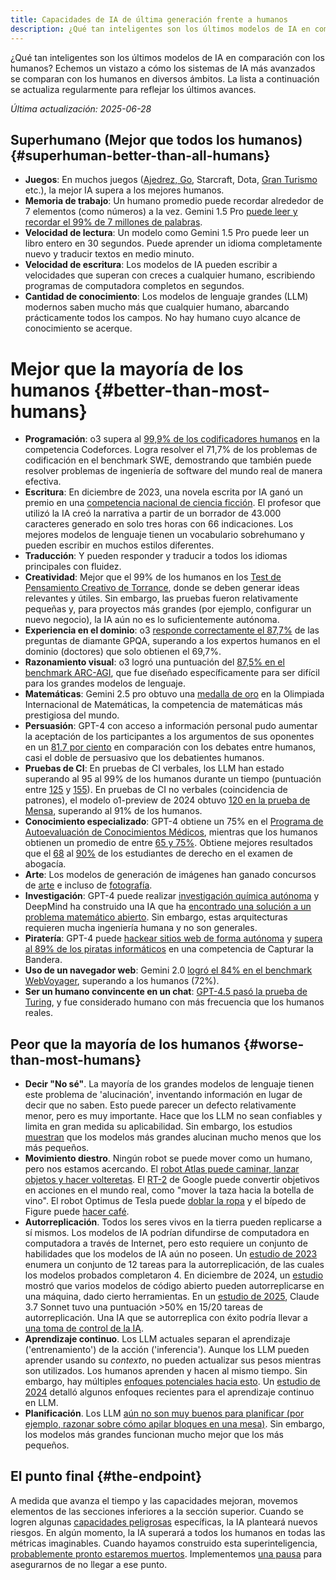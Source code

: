 ```yaml
---
title: Capacidades de IA de última generación frente a humanos
description: ¿Qué tan inteligentes son los últimos modelos de IA en comparación con los humanos?
---
```


 <!-- end of frontmatter metadata, dashes above need to stay -->

¿Qué tan inteligentes son los últimos modelos de IA en comparación con los humanos?
Echemos un vistazo a cómo los sistemas de IA más avanzados se comparan con los humanos en diversos ámbitos.
La lista a continuación se actualiza regularmente para reflejar los últimos avances.

_Última actualización: 2025-06-28_

## Superhumano (Mejor que todos los humanos) {#superhuman-better-than-all-humans}

- **Juegos**: En muchos juegos ([Ajedrez, Go](https://en.wikipedia.org/wiki/AlphaGo_Zero), Starcraft, Dota, [Gran Turismo](https://www.technologyreview.com/2022/07/19/1056176/sonys-racing-ai-destroyed-its-human-competitors-by-being-nice-and-fast/) etc.), la mejor IA supera a los mejores humanos.
- **Memoria de trabajo**: Un humano promedio puede recordar alrededor de 7 elementos (como números) a la vez. Gemini 1.5 Pro [puede leer y recordar el 99% de 7 millones de palabras](https://blog.google/technology/ai/google-gemini-next-generation-model-february-2024/#sundar-note).
- **Velocidad de lectura**: Un modelo como Gemini 1.5 Pro puede leer un libro entero en 30 segundos. Puede aprender un idioma completamente nuevo y traducir textos en medio minuto.
- **Velocidad de escritura**: Los modelos de IA pueden escribir a velocidades que superan con creces a cualquier humano, escribiendo programas de computadora completos en segundos.
- **Cantidad de conocimiento**: Los modelos de lenguaje grandes (LLM) modernos saben mucho más que cualquier humano, abarcando prácticamente todos los campos. No hay humano cuyo alcance de conocimiento se acerque.

# Mejor que la mayoría de los humanos {#better-than-most-humans}

- **Programación**: o3 supera al [99,9% de los codificadores humanos](https://arxiv.org/abs/2502.06807) en la competencia Codeforces. Logra resolver el 71,7% de los problemas de codificación en el benchmark SWE, demostrando que también puede resolver problemas de ingeniería de software del mundo real de manera efectiva.
- **Escritura**: En diciembre de 2023, una novela escrita por IA ganó un premio en una [competencia nacional de ciencia ficción](https://www.scmp.com/news/china/science/article/3245725/chinese-professor-used-ai-write-science-fiction-novel-then-it-won-national-award?campaign=3245725&module=perpetual_scroll_0&pgtype=article). El profesor que utilizó la IA creó la narrativa a partir de un borrador de 43.000 caracteres generado en solo tres horas con 66 indicaciones. Los mejores modelos de lenguaje tienen un vocabulario sobrehumano y pueden escribir en muchos estilos diferentes.
- **Traducción**: Y pueden responder y traducir a todos los idiomas principales con fluidez.
- **Creatividad**: Mejor que el 99% de los humanos en los [Test de Pensamiento Creativo de Torrance](https://neurosciencenews.com/ai-creativity-23585/), donde se deben generar ideas relevantes y útiles. Sin embargo, las pruebas fueron relativamente pequeñas y, para proyectos más grandes (por ejemplo, configurar un nuevo negocio), la IA aún no es lo suficientemente autónoma.
- **Experiencia en el dominio**: o3 [responde correctamente el 87,7%](https://openai.com/index/learning-to-reason-with-llms/) de las preguntas de diamante GPQA, superando a los expertos humanos en el dominio (doctores) que solo obtienen el 69,7%.
- **Razonamiento visual**: o3 logró una puntuación del [87,5% en el benchmark ARC-AGI](https://arcprize.org/blog/oai-o3-pub-breakthrough), que fue diseñado específicamente para ser difícil para los grandes modelos de lenguaje.
- **Matemáticas**: Gemini 2.5 pro obtuvo una [medalla de oro](https://deepmind.google/discover/blog/advanced-version-of-gemini-with-deep-think-officially-achieves-gold-medal-standard-at-the-international-mathematical-olympiad/) en la Olimpiada Internacional de Matemáticas, la competencia de matemáticas más prestigiosa del mundo.
- **Persuasión**: GPT-4 con acceso a información personal pudo aumentar la aceptación de los participantes a los argumentos de sus oponentes en un [81,7 por ciento](https://arxiv.org/abs/2403.14380) en comparación con los debates entre humanos, casi el doble de persuasivo que los debatientes humanos.
- **Pruebas de CI**: En pruebas de CI verbales, los LLM han estado superando al 95 al 99% de los humanos durante un tiempo (puntuación entre [125](https://medium.com/@soltrinox/the-i-q-of-gpt4-is-124-approx-2a29b7e5821e) y [155](https://www.scientificamerican.com/article/i-gave-chatgpt-an-iq-test-heres-what-i-discovered/)). En pruebas de CI no verbales (coincidencia de patrones), el modelo o1-preview de 2024 obtuvo [120 en la prueba de Mensa](https://www.maximumtruth.org/p/massive-breakthrough-in-ai-intelligence), superando al 91% de los humanos.
- **Conocimiento especializado**: GPT-4 obtiene un 75% en el [Programa de Autoevaluación de Conocimientos Médicos](https://openai.com/research/gpt-4), mientras que los humanos obtienen un promedio de entre [65 y 75%](https://pubmed.ncbi.nlm.nih.gov/420438/). Obtiene mejores resultados que el [68](https://papers.ssrn.com/sol3/papers.cfm?abstract_id=4441311) al [90%](https://law.stanford.edu/2023/04/19/gpt-4-passes-the-bar-exam-what-that-means-for-artificial-intelligence-tools-in-the-legal-industry/) de los estudiantes de derecho en el examen de abogacía.
- **Arte**: Los modelos de generación de imágenes han ganado concursos de [arte](https://dataconomy.com/2022/09/26/ai-artwork-wins-art-competition) e incluso de [fotografía](https://www.artnews.com/art-news/news/ai-generated-image-world-photography-organization-contest-artist-declines-award-1234664549).
- **Investigación**: GPT-4 puede realizar [investigación química autónoma](https://www.nature.com/articles/s41586-023-06792-0) y DeepMind ha construido una IA que ha [encontrado una solución a un problema matemático abierto](https://www.nature.com/articles/s41586-023-06924-6). Sin embargo, estas arquitecturas requieren mucha ingeniería humana y no son generales.
- **Piratería**: GPT-4 puede [hackear sitios web de forma autónoma](https://arxiv.org/html/2402.06664v1) y [supera al 89% de los piratas informáticos](https://arxiv.org/pdf/2402.11814.pdf) en una competencia de Capturar la Bandera.
- **Uso de un navegador web**: Gemini 2.0 [logró el 84% en el benchmark WebVoyager](https://blog.google/technology/google-deepmind/google-gemini-ai-update-december-2024/#project-mariner), superando a los humanos (72%).
- **Ser un humano convincente en un chat**: [GPT-4.5 pasó la prueba de Turing](https://arxiv.org/pdf/2503.23674), y fue considerado humano con más frecuencia que los humanos reales.

## Peor que la mayoría de los humanos {#worse-than-most-humans}

- **Decir "No sé"**. La mayoría de los grandes modelos de lenguaje tienen este problema de 'alucinación', inventando información en lugar de decir que no saben. Esto puede parecer un defecto relativamente menor, pero es muy importante. Hace que los LLM no sean confiables y limita en gran medida su aplicabilidad. Sin embargo, los estudios [muestran](https://arxiv.org/html/2403.04307v1) que los modelos más grandes alucinan mucho menos que los más pequeños.
- **Movimiento diestro**. Ningún robot se puede mover como un humano, pero nos estamos acercando. El [robot Atlas puede caminar, lanzar objetos y hacer volteretas](https://www.youtube.com/watch?v=-e1_QhJ1EhQ). El [RT-2](https://www.deepmind.com/blog/rt-2-new-model-translates-vision-and-language-into-action) de Google puede convertir objetivos en acciones en el mundo real, como "mover la taza hacia la botella de vino". El robot Optimus de Tesla puede [doblar la ropa](https://electrek.co/2024/01/15/tesla-optimus-robot-cant-build-cars-folding-clothes/) y el bípedo de Figure puede [hacer café](https://www.youtube.com/watch?v=Q5MKo7Idsok).
- **Autorreplicación**. Todos los seres vivos en la tierra pueden replicarse a sí mismos. Los modelos de IA podrían difundirse de computadora en computadora a través de Internet, pero esto requiere un conjunto de habilidades que los modelos de IA aún no poseen. Un [estudio de 2023](https://arxiv.org/abs/2312.11671) enumera un conjunto de 12 tareas para la autorreplicación, de las cuales los modelos probados completaron 4. En diciembre de 2024, un [estudio](https://github.com/WhitzardIndex/self-replication-research/blob/main/AI-self-replication-fudan.pdf) mostró que varios modelos de código abierto pueden autorreplicarse en una máquina, dado cierto herramientas. En un [estudio de 2025](https://arxiv.org/abs/2504.18565), Claude 3.7 Sonnet tuvo una puntuación >50% en 15/20 tareas de autorreplicación. Una IA que se autorreplica con éxito podría llevar a [una toma de control de la IA](/ai-takeover).
- **Aprendizaje continuo**. Los LLM actuales separan el aprendizaje ('entrenamiento') de la acción ('inferencia'). Aunque los LLM pueden aprender usando su _contexto_, no pueden actualizar sus pesos mientras son utilizados. Los humanos aprenden y hacen al mismo tiempo. Sin embargo, hay múltiples [enfoques potenciales hacia esto](https://arxiv.org/abs/2302.00487). Un [estudio de 2024](https://arxiv.org/html/2402.01364v2) detalló algunos enfoques recientes para el aprendizaje continuo en LLM.
- **Planificación**. Los LLM [aún no son muy buenos para planificar (por ejemplo, razonar sobre cómo apilar bloques en una mesa)](https://openreview.net/pdf?id=YXogl4uQUO). Sin embargo, los modelos más grandes funcionan mucho mejor que los más pequeños.

## El punto final {#the-endpoint}

A medida que avanza el tiempo y las capacidades mejoran, movemos elementos de las secciones inferiores a la sección superior.
Cuando se logren algunas [capacidades peligrosas](/dangerous-capabilities) específicas, la IA planteará nuevos riesgos.
En algún momento, la IA superará a todos los humanos en todas las métricas imaginables.
Cuando hayamos construido esta superinteligencia, [probablemente pronto estaremos muertos](/ai-takeover).
Implementemos [una pausa](/proposal) para asegurarnos de no llegar a ese punto.
